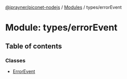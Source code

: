[@jprayner/piconet-nodejs](../README.md) / [Modules](../modules.md) / types/errorEvent

# Module: types/errorEvent

## Table of contents

### Classes

- [ErrorEvent](../classes/types_errorEvent.ErrorEvent.md)
